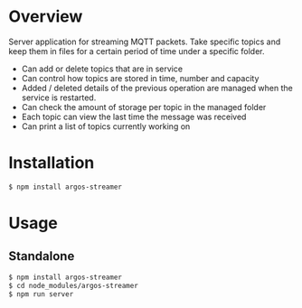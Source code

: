 # Overview
Server application for streaming MQTT packets. Take specific topics and keep them in files for a certain period of time under a specific folder.


- Can add or delete topics that are in service
- Can control how topics are stored in time, number and capacity
- Added / deleted details of the previous operation are managed when the service is restarted.
- Can check the amount of storage per topic in the managed folder
- Each topic can view the last time the message was received
- Can print a list of topics currently working on

# Installation
```bash
$ npm install argos-streamer
```

# Usage
## Standalone
```bash
$ npm install argos-streamer
$ cd node_modules/argos-streamer
$ npm run server
```
